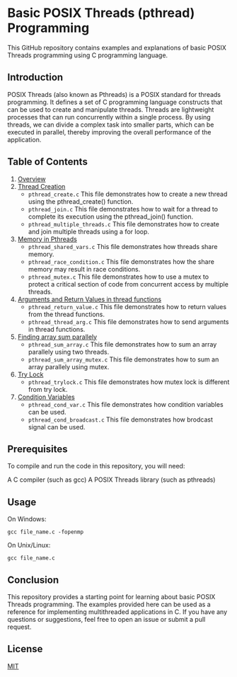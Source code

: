 # Basic POSIX Threads (pthread) Programming

This GitHub repository contains examples and explanations of basic POSIX Threads programming using C programming language.

## Introduction

POSIX Threads (also known as Pthreads) is a POSIX standard for threads programming. It defines a set of C programming language constructs that can be used to create and manipulate threads. Threads are lightweight processes that can run concurrently within a single process. By using threads, we can divide a complex task into smaller parts, which can be executed in parallel, thereby improving the overall performance of the application.

## Table of Contents

1. [Overview](https://github.com/japnitahuja/POSIX-Threads/blob/main/Guide/overview.md)
2. [Thread Creation](https://github.com/japnitahuja/POSIX-Threads/blob/main/Guide/threadcreation.md)
   - `pthread_create.c` This file demonstrates how to create a new thread using the pthread_create() function.
   - `pthread_join.c` This file demonstrates how to wait for a thread to complete its execution using the pthread_join() function.
   - `pthread_multiple_threads.c` This file demonstrates how to create and join multiple threads using a for loop.
3. [Memory in Pthreads]()
   - `pthread_shared_vars.c` This file demonstrates how threads share memory.
   - `pthread_race_condition.c` This file demonstrates how the share memory may result in race conditions.
   - `pthread_mutex.c` This file demonstrates how to use a mutex to protect a critical section of code from concurrent access by multiple threads.
4. [Arguments and Return Values in thread functions]()
   - `pthread_return_value.c` This file demonstrates how to return values from the thread functions. <br />
   - `pthread_thread_arg.c` This file demonstrates how to send arguments in thread functions. <br />
5. [Finding array sum parallely]()
   - `pthread_sum_array.c` This file demonstrates how to sum an array parallely using two threads. <br />
   - `pthread_sum_array_mutex.c` This file demonstrates how to sum an array parallely using mutex. <br />
6. [Try Lock]()
   - `pthread_trylock.c` This file demonstrates how mutex lock is different from try lock. <br />
7. [Condition Variables]()
   - `pthread_cond_var.c` This file demonstrates how condition variables can be used. <br />
   - `pthread_cond_broadcast.c` This file demonstrates how brodcast signal can be used. <br />

## Prerequisites

To compile and run the code in this repository, you will need:

A C compiler (such as gcc)
A POSIX Threads library (such as pthreads)

## Usage

On Windows:

```
gcc file_name.c -fopenmp
```

On Unix/Linux:

```
gcc file_name.c
```

## Conclusion

This repository provides a starting point for learning about basic POSIX Threads programming. The examples provided here can be used as a reference for implementing multithreaded applications in C. If you have any questions or suggestions, feel free to open an issue or submit a pull request.

## License

[MIT](https://choosealicense.com/licenses/mit/)
